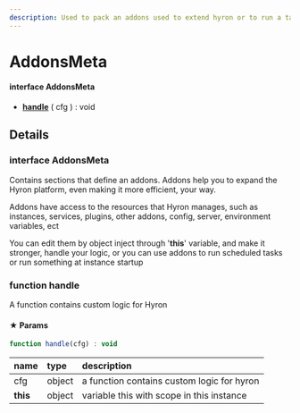 ```yaml
---
description: Used to pack an addons used to extend hyron or to run a task
---
```


# AddonsMeta

#### interface **AddonsMeta**

* [**handle**](addonsmeta.md#function-handle) \( cfg \) : void

## Details

### interface **AddonsMeta**

Contains sections that define an addons. Addons help you to expand the Hyron platform, even making it more efficient, your way.

Addons have access to the resources that Hyron manages, such as instances, services, plugins, other addons, config, server, environment variables, ect

You can edit them by object inject through '**this**' variable, and make it stronger, handle your logic, or you can use addons to run scheduled tasks or run something at instance startup

### 

### function handle

A function contains custom logic for Hyron

#### ★ **Params**

```javascript
function handle(cfg) : void
```

| name | type | description |
| :--- | :--- | :--- |
| cfg | object | a function contains custom logic for hyron |
| **this** | object | variable this with scope in this instance |



